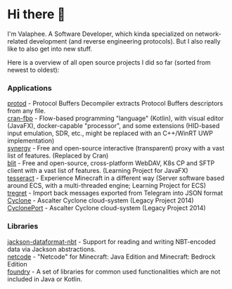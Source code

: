 # Hi there 👋

I'm Valaphee. A Software Developer, which kinda specialized on network-related development (and reverse engineering protocols). But I also really like to also get into new stuff.

Here is a overview of all open source projects I did so far (sorted from newest to oldest):

### Applications
[protod](https://github.com/valaphee/protod) - Protocol Buffers Decompiler extracts Protocol Buffers descriptors from any file.<br>
[cran-fbp](https://github.com/valaphee/cran-fbp) - Flow-based programming "language" (Kotlin), with visual editor (JavaFX), docker-capable "processor", and some extensions (HID-based input emulation, SDR, etc., might be replaced with an C++/WinRT UWP implementation)<br>
[synergy](https://github.com/valaphee/synergy) - Free and open-source interactive (transparent) proxy with a vast list of features. (Replaced by Cran)<br>
[blit](https://github.com/valaphee/blit) - Free and open-source, cross-platform WebDAV, K8s CP and SFTP client with a vast list of features. (Learning Project for JavaFX)<br>
[tesseract](https://github.com/valaphee/tesseract) - Experience Minecraft in a different way (Server software based around ECS, with a multi-threaded engine; Learning Project for ECS)<br>
[tregret](https://github.com/valaphee/tregret) - Import back messages exported from Telegram into JSON format<br>
[Cyclone](https://github.com/valaphee/Cyclone) - Ascalter Cyclone cloud-system (Legacy Project 2014)<br>
[CyclonePort](https://github.com/valaphee/Cyclone) - Ascalter Cyclone cloud-system (Legacy Project 2014)<br>

### Libraries
[jackson-dataformat-nbt](https://github.com/valaphee/jackson-dataformat-nbt) - Support for reading and writing NBT-encoded data via Jackson abstractions.<br>
[netcode](https://github.com/valaphee/netcode) - "Netcode" for Minecraft: Java Edition and Minecraft: Bedrock Edition<br>
[foundry](https://github.com/valaphee/foundry) - A set of libraries for common used functionalities which are not included in Java or Kotlin.<br>

